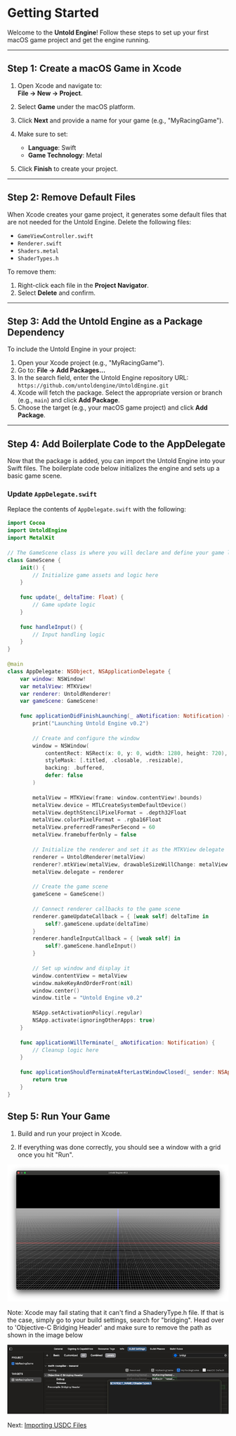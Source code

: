 # Getting Started

Welcome to the **Untold Engine**! Follow these steps to set up your first macOS game project and get the engine running.

---

## Step 1: Create a macOS Game in Xcode

1. Open Xcode and navigate to:  
   **File → New → Project**.

2. Select **Game** under the macOS platform.

3. Click **Next** and provide a name for your game (e.g., "MyRacingGame").

4. Make sure to set:
   - **Language**: Swift  
   - **Game Technology**: Metal  

5. Click **Finish** to create your project.

---

## Step 2: Remove Default Files

When Xcode creates your game project, it generates some default files that are not needed for the Untold Engine. Delete the following files:

- `GameViewController.swift`  
- `Renderer.swift`  
- `Shaders.metal`  
- `ShaderTypes.h`

To remove them:
1. Right-click each file in the **Project Navigator**.
2. Select **Delete** and confirm.

---

## Step 3: Add the Untold Engine as a Package Dependency

To include the Untold Engine in your project:

1. Open your Xcode project (e.g., "MyRacingGame").  
2. Go to: **File → Add Packages...**  
3. In the search field, enter the Untold Engine repository URL:  
   `https://github.com/untoldengine/UntoldEngine.git`  
4. Xcode will fetch the package. Select the appropriate version or branch (e.g., `main`) and click **Add Package**.  
5. Choose the target (e.g., your macOS game project) and click **Add Package**.

---

## Step 4: Add Boilerplate Code to the AppDelegate

Now that the package is added, you can import the Untold Engine into your Swift files. The boilerplate code below initializes the engine and sets up a basic game scene.

### Update `AppDelegate.swift`

Replace the contents of `AppDelegate.swift` with the following:

```swift
import Cocoa
import UntoldEngine
import MetalKit

// The GameScene class is where you will declare and define your game logic.
class GameScene {
    init() {
        // Initialize game assets and logic here
    }

    func update(_ deltaTime: Float) {
        // Game update logic
    }

    func handleInput() {
        // Input handling logic
    }
}

@main
class AppDelegate: NSObject, NSApplicationDelegate {
    var window: NSWindow!
    var metalView: MTKView!
    var renderer: UntoldRenderer!
    var gameScene: GameScene!

    func applicationDidFinishLaunching(_ aNotification: Notification) {
        print("Launching Untold Engine v0.2")

        // Create and configure the window
        window = NSWindow(
            contentRect: NSRect(x: 0, y: 0, width: 1280, height: 720),
            styleMask: [.titled, .closable, .resizable],
            backing: .buffered,
            defer: false
        )
        
        metalView = MTKView(frame: window.contentView!.bounds)
        metalView.device = MTLCreateSystemDefaultDevice()
        metalView.depthStencilPixelFormat = .depth32Float
        metalView.colorPixelFormat = .rgba16Float
        metalView.preferredFramesPerSecond = 60
        metalView.framebufferOnly = false

        // Initialize the renderer and set it as the MTKView delegate
        renderer = UntoldRenderer(metalView)
        renderer?.mtkView(metalView, drawableSizeWillChange: metalView.drawableSize)
        metalView.delegate = renderer

        // Create the game scene
        gameScene = GameScene()

        // Connect renderer callbacks to the game scene
        renderer.gameUpdateCallback = { [weak self] deltaTime in
            self?.gameScene.update(deltaTime)
        }
        renderer.handleInputCallback = { [weak self] in
            self?.gameScene.handleInput()
        }

        // Set up window and display it
        window.contentView = metalView
        window.makeKeyAndOrderFront(nil)
        window.center()
        window.title = "Untold Engine v0.2"

        NSApp.setActivationPolicy(.regular)
        NSApp.activate(ignoringOtherApps: true)
    }

    func applicationWillTerminate(_ aNotification: Notification) {
        // Cleanup logic here
    }

    func applicationShouldTerminateAfterLastWindowClosed(_ sender: NSApplication) -> Bool {
        return true
    }
}
```

## Step 5: Run Your Game

1. Build and run your project in Xcode.

2. If everything was done correctly, you should see a window with a grid once you hit "Run".

![untoldenginegrid](../images/UntoldEngineGrid.png)


Note: Xcode may fail stating that it can't find a ShaderyType.h file. If that is the case, simply go to your build settings, search for "bridging". Head over to 'Objective-C Bridging Header' and make sure to remove the path as shown in the image below

![bridgeheader](../images/bridgingheader.png)


Next: [Importing USDC Files](Importing-USD-Files.md)
